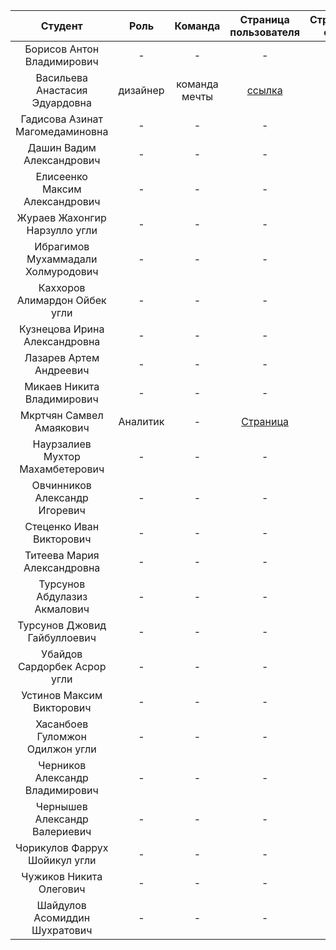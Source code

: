 | Студент | Роль | Команда | Страница пользователя | Страница-отчет | Проект | Лаб 1 | Лаб 2 | Лаб 3 |
| :---:   | :-:  |   :-:   |   :-:    |  :-: |  :-:   |    :-:   |   :-:    |    :-:    |
| Борисов Антон Владимирович | - | - | - | - | - | - | - | - |
| Васильева Анастасия Эдуардовна  | дизайнер | команда мечты | [ссылка](https://vasilevaae.github.io/vasilevaAE-page/#!/topics) | - | - | + | - | - |
| Гадисова Азинат Магомедаминовна  | - | - | - | - | - | - | - | - |
| Дашин Вадим Александрович | - | - | - | - | - | - | - | - |
| Елисеенко Максим Александрович | - | - | - | - | - | - | - | - |
| Жураев Жахонгир Нарзулло угли | - | - | - | - | - | - | - | - |
| Ибрагимов Мухаммадали Холмуродович | - | - | - | - | - | - | - | - |
| Каххоров Алимардон Ойбек угли | - | - | - | - | - | - | - | - |
| Кузнецова Ирина Александровна | - | - | - | - | - | - | - | - |
| Лазарев Артем Андреевич | - | - | - | - | - | - | - | - |
| Микаев Никита Владимирович | - | - | - | - | - | - | - | - |
| Мкртчян Самвел Амаякович | Аналитик | - | [Страница](https://github.com/SamvelMkrtchyan) | - | - | + | - | - |
| Наурзалиев Мухтор Махамбетерович | - | - | - | - | - | - | - | - |
| Овчинников Александр Игоревич | - | - | - | - | - | - | - | - |
| Стеценко Иван Викторович | - | - | - | - | - | - | - | - |
| Титеева Мария Александровна | - | - | - | - | - | - | - | - |
| Турсунов Абдулазиз Акмалович | - | - | - | - | - | - | - | - |
| Турсунов Джовид Гайбуллоевич | - | - | - | - | - | - | - | - |
| Убайдов Сардорбек Асрор угли | - | - | - | - | - | - | - | - |
| Устинов Максим Викторович | - | - | - | - | - | - | - | - |
| Хасанбоев Гуломжон Одилжон угли | - | - | - | - | - | - | - | - |
| Черников Александр Владимирович | - | - | - | - | - | + | - | - |
| Чернышев Александр Валериевич | - | - | - | - | - | - | - | - |
| Чорикулов Фаррух Шойикул угли | - | - | - | - | - | - | - | - |
| Чужиков Никита Олегович | - | - | - | - | - | - | - | - |
| Шайдулов Асомиддин Шухратович | - | - | - | - | - | - | - | - |